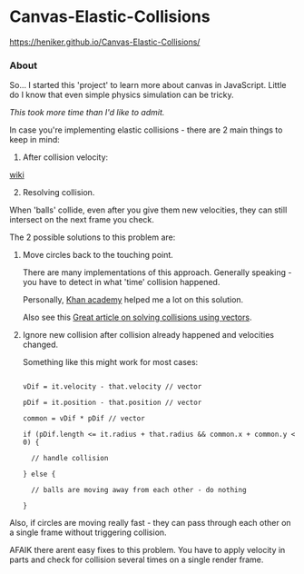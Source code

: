 # Canvas-Elastic-Collisions

https://heniker.github.io/Canvas-Elastic-Collisions/



### About

So... I started this 'project' to learn more about canvas in JavaScript. Little do I know that even simple physics simulation can be tricky.



*This took more time than I'd like to admit.*



In case you're implementing elastic collisions - there are 2 main things to keep in mind:

1. After collision velocity: 

  [wiki](https://en.wikipedia.org/wiki/Elastic_collision) <br>

2. Resolving collision. <br>

  When 'balls' collide, even after you give them new velocities, they can still intersect on the next frame you check. <br>

  The 2 possible solutions to this problem are:

   1. Move circles back to the touching point. <br>

      There are many implementations of this approach. Generally speaking - you have to detect in what 'time' collision happened.
      
      Personally, [Khan academy](https://www.khanacademy.org/) helped me a lot on this solution.
      
      Also see this [Great article on solving collisions using vectors](http://www.vobarian.com/collisions/).

   2. Ignore new collision after collision already happened and velocities changed. 

      Something like this might work for most cases:

      ```

      vDif = it.velocity - that.velocity // vector

      pDif = it.position - that.position // vector

      common = vDif * pDif // vector

      if (pDif.length <= it.radius + that.radius && common.x + common.y < 0) {

        // handle collision

      } else {

        // balls are moving away from each other - do nothing

      }

      ```



Also, if circles are moving really fast - they can pass through each other on a single frame without triggering collision.

AFAIK there arent easy fixes to this problem. You have to apply velocity in parts and check for collision several times on a single render frame.
